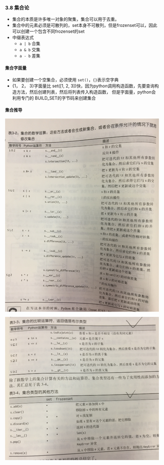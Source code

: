 

### 3.8 集合论

* 集合的本质是许多唯一对象的聚集，集合可以用于去重。
* 集合中的元素必须是可散列的，set本身不可散列，但是frozenset可以，因此可以创建一个包含不同frozenset的set
* 中缀表达式 
    * `a | b` 合集
    * `a & b` 交集
    * `a - b` 差集


#### 集合字面量

* 如果要创建一个空集合，必须使用 `set()`，`{}`表示空字典
* {1， 2， 3}字面量比 set([1, 2, 3])快，因为python调用构造函数，先要查询构造方法，然后创建列表，然后将列表传入构造函数，
但是字面量，python会利用专门的 BUILD_SET的字节码来创建集合

#### 集合推导

![](3_字典和集合/集合的数学运算.jpg)

![](3_字典和集合/集合的其它方法.jpg)


